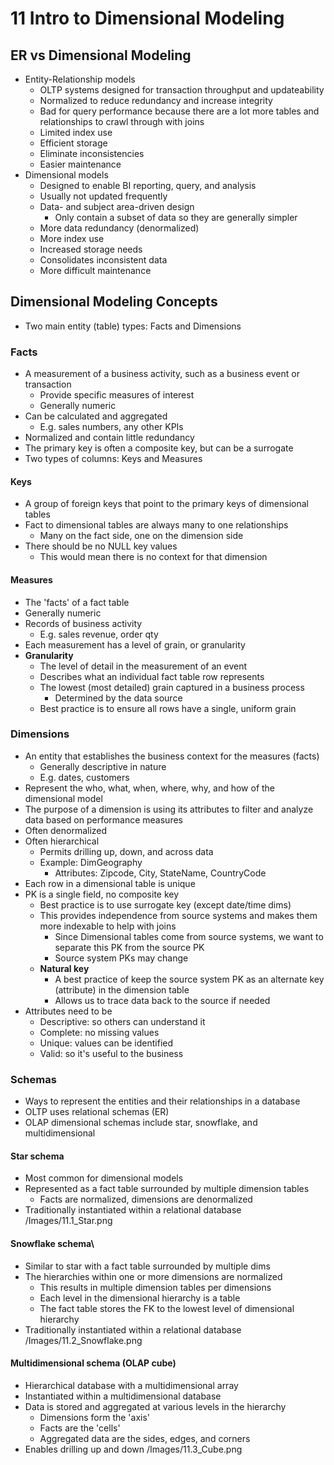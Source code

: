 # 11 Intro to Dimensional Modeling
## ER vs Dimensional Modeling
- Entity-Relationship models
	- OLTP systems designed for transaction throughput and updateability
	- Normalized to reduce redundancy and increase integrity
	- Bad for query performance because there are a lot more tables and relationships to crawl through with joins
	- Limited index use
	- Efficient storage
	- Eliminate inconsistencies
	- Easier maintenance
- Dimensional models
	- Designed to enable BI reporting, query, and analysis 
	- Usually not updated frequently
	- Data- and subject area-driven design
		- Only contain a subset of data so they are generally simpler
	- More data redundancy (denormalized)
	- More index use
	- Increased storage needs
	- Consolidates inconsistent data
	- More difficult maintenance
## Dimensional Modeling Concepts
- Two main entity (table) types: Facts and Dimensions
### Facts
- A measurement of a business activity, such as a business event or transaction
	- Provide specific measures of interest
	- Generally numeric
- Can be calculated and aggregated
	- E.g. sales numbers, any other KPIs
- Normalized and contain little redundancy
- The primary key is often a composite key, but can be a surrogate
- Two types of columns: Keys and Measures
#### Keys
- A group of foreign keys that point to the primary keys of dimensional tables
- Fact to dimensional tables are always many to one relationships
	- Many on the fact side, one on the dimension side
- There should be no NULL key values
	- This would mean there is no context for that dimension
#### Measures
- The 'facts' of a fact table
- Generally numeric
- Records of business activity
	- E.g. sales revenue, order qty
- Each measurement has a level of grain, or granularity
- **Granularity** 
	- The level of detail in the measurement of an event
	- Describes what an individual fact table row represents
	- The lowest (most detailed) grain captured in a business process
		- Determined by the data source
	- Best practice is to ensure all rows have a single, uniform grain
### Dimensions
- An entity that establishes the business context for the measures (facts) 
	- Generally descriptive in nature
	- E.g. dates, customers
- Represent the who, what, when, where, why, and how of the dimensional model
- The purpose of a dimension is using its attributes to filter and analyze data based on performance measures
- Often denormalized
- Often hierarchical
	- Permits drilling up, down, and across data
	- Example: DimGeography
		- Attributes: Zipcode, City, StateName, CountryCode
- Each row in a dimensional table is unique
- PK is a single field, no composite key
	- Best practice is to use surrogate key (except date/time dims)
	- This provides independence from source systems and makes them more indexable to help with joins
		- Since Dimensional tables come from source systems, we want to separate this PK from the source PK
		- Source system PKs may change
	- **Natural key**
		- A best practice of keep the source system PK as an alternate key (attribute) in the dimension table
		- Allows us to trace data back to the source if needed
- Attributes need to be
	- Descriptive: so others can understand it
	- Complete: no missing values
	- Unique: values can be identified
	- Valid: so it's useful to the business
### Schemas
- Ways to represent the entities and their relationships in a database
- OLTP uses relational schemas (ER)
- OLAP dimensional schemas include star, snowflake, and multidimensional
#### Star schema
- Most common for dimensional models
- Represented as a fact table surrounded by multiple dimension tables
	- Facts are normalized, dimensions are denormalized
- Traditionally instantiated within a relational database
/Images/11.1_Star.png 
#### Snowflake schema\
- Similar to star with a fact table surrounded by multiple dims
- The hierarchies within one or more dimensions are normalized
	- This results in multiple dimension tables per dimensions
	- Each level in the dimensional hierarchy is a table
	- The fact table stores the FK to the lowest level of dimensional hierarchy
- Traditionally instantiated within a relational database
/Images/11.2_Snowflake.png 
#### Multidimensional schema (OLAP cube)
- Hierarchical database with a multidimensional array
- Instantiated within a multidimensional database
- Data is stored and aggregated at various levels in the hierarchy
	- Dimensions form the 'axis'
	- Facts are the 'cells'
	- Aggregated data are the sides, edges, and corners
- Enables drilling up and down
/Images/11.3_Cube.png